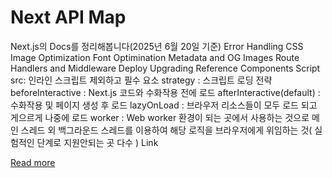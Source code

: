 # Next API Map

Next.js의  Docs를 정리해봅니다(2025년 6월 20일 기준)
Error Handling
CSS
Image Optimization
Font Optimination
Metadata and OG Images
Route Handlers and Middleware
Deploy
Upgrading
Reference
Components
Script
src: 인라인 스크립트 제외하고 필수 요소
strategy : 스크립트 로딩 전략
beforeInteractive : Next.js 코드와 수화작용 전에 로드
afterInteractive(default) : 수화작용 및 페이지  생성 후 로드
lazyOnLoad : 브라우저 리소스들이 모두 로드 되고 게으르게 나중에 로드
worker : Web worker 환경이 되는 곳에서 사용하는 것으로 메인 스레드 외 백그라운드 스레드를 이용하여 해당 로직을 브라우저에게 위임하는 것( 실험적인 단계로 지원안되는 곳 다수 )
Link

[Read more](https://velog.io/@deepsea/Next-API-Map)